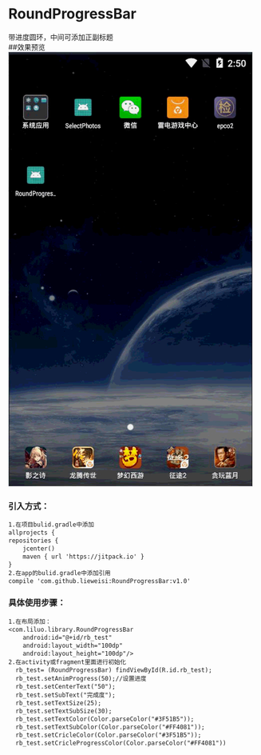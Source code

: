 # RoundProgressBar
带进度圆环，中间可添加正副标题
<br>##效果预览
![image](https://github.com/lieweisi/RoundProgressBar/blob/master/roundProgressBar.gif)
### 引入方式：

    1.在项目bulid.gradle中添加
    allprojects {
    repositories {
        jcenter()
        maven { url 'https://jitpack.io' }
    }
    2.在app的bulid.gradle中添加引用  
    compile 'com.github.lieweisi:RoundProgressBar:v1.0'
    
### 具体使用步骤：
    1.在布局添加：
    <com.liluo.library.RoundProgressBar
        android:id="@+id/rb_test"
        android:layout_width="100dp"
        android:layout_height="100dp"/>
    2.在activity或fragment里面进行初始化
      rb_test= (RoundProgressBar) findViewById(R.id.rb_test);
      rb_test.setAnimProgress(50);//设置进度
      rb_test.setCenterText("50");
      rb_test.setSubText("完成度");
      rb_test.setTextSize(25);
      rb_test.setTextSubSize(30);
      rb_test.setTextColor(Color.parseColor("#3F51B5"));
      rb_test.setTextSubColor(Color.parseColor("#FF4081"));
      rb_test.setCricleColor(Color.parseColor("#3F51B5"));
      rb_test.setCricleProgressColor(Color.parseColor("#FF4081"))

